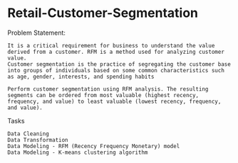 # Retail-Customer-Segmentation

Problem Statement:

    It is a critical requirement for business to understand the value derived from a customer. RFM is a method used for analyzing customer value.
    Customer segmentation is the practice of segregating the customer base into groups of individuals based on some common characteristics such as age, gender, interests, and spending habits
    
    Perform customer segmentation using RFM analysis. The resulting segments can be ordered from most valuable (highest recency, frequency, and value) to least valuable (lowest recency, frequency, and value).

 Tasks 

    Data Cleaning
    Data Transformation
    Data Modeling - RFM (Recency Frequency Monetary) model
    Data Modeling - K-means clustering algorithm
